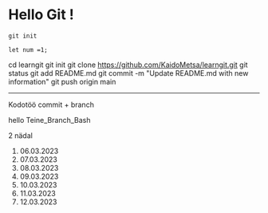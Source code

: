 # Hello Git !

`git init`


```
let num =1;
```

cd learngit
git init
git clone https://github.com/KaidoMetsa/learngit.git
git status
git add README.md
git commit -m "Update README.md with new information"
git push origin main



______________________________

Kodotöö commit + branch 

hello
Teine_Branch_Bash

2 nädal

1. 06.03.2023
2. 07.03.2023
3. 08.03.2023
4. 09.03.2023
5. 10.03.2023
6. 11.03.2023
7. 12.03.2023
